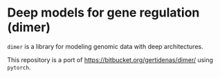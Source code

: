 # Deep models for gene regulation (dimer)
`dimer` is a library for modeling genomic data with deep architectures. 

This repository is a port of https://bitbucket.org/gertidenas/dimer/ using `pytorch`.
